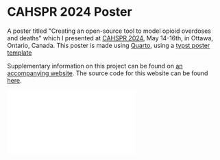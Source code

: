 # CAHSPR 2024 Poster

A poster titled "Creating an open-source tool to model opioid overdoses and deaths" which I presented at [CAHSPR 2024](https://cahspr.ca/events/cahspr-2024/), May 14-16th, in Ottawa, Ontario, Canada. This poster is made using [Quarto](https://quarto.org/), using a [typst poster template](https://github.com/quarto-ext/typst-templates/tree/main/poster)

Supplementary information on this project can be found on [an accompanying website](https://nbolohan.github.io/CAHSPR_2024_Website/). The source code for this website can be found [here](https://github.com/nbolohan/CAHSPR_2024_Website).

![](poster.pdf)
